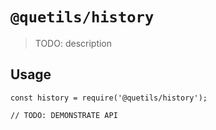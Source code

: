 # `@quetils/history`

> TODO: description

## Usage

```
const history = require('@quetils/history');

// TODO: DEMONSTRATE API
```
